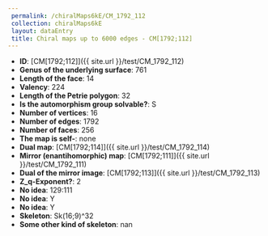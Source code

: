 ```yaml
--- 
 permalink: /chiralMaps6kE/CM_1792_112 
 collection: chiralMaps6kE
 layout: dataEntry
 title: Chiral maps up to 6000 edges - CM[1792;112]
---
```


- **ID**: [CM[1792;112]]({{ site.url }}/test/CM_1792_112)
- **Genus of the underlying surface**: 761
- **Length of the face**: 14
- **Valency**: 224
- **Length of the Petrie polygon**: 32
- **Is the automorphism group solvable?**: S
- **Number of vertices**: 16
- **Number of edges**: 1792
- **Number of faces**: 256
- **The map is self-**: none
- **Dual map**: [CM[1792;114]]({{ site.url }}/test/CM_1792_114)
- **Mirror (enantihomorphic) map**: [CM[1792;111]]({{ site.url }}/test/CM_1792_111)
- **Dual of the mirror image**: [CM[1792;113]]({{ site.url }}/test/CM_1792_113)
- **Z_q-Exponent?**: 2
- **No idea**:  129:111
- **No idea**: Y
- **No idea**: Y
- **Skeleton**: Sk(16;9)^32
- **Some other kind of skeleton**: nan
